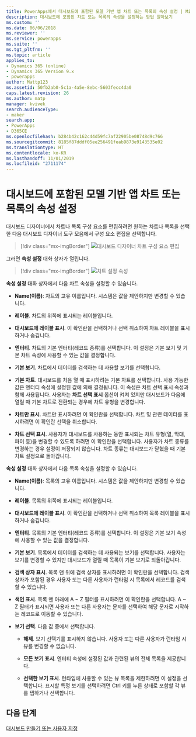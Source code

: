 ```yaml
---
title: PowerApps에서 대시보드에 포함된 모델 기반 앱 차트 또는 목록의 속성 설정 | MicrosoftDocs
description: 대시보드에 포함된 차트 또는 목록의 속성을 설정하는 방법 알아보기
ms.custom: ''
ms.date: 06/06/2018
ms.reviewer: ''
ms.service: powerapps
ms.suite: ''
ms.tgt_pltfrm: ''
ms.topic: article
applies_to:
- Dynamics 365 (online)
- Dynamics 365 Version 9.x
- powerapps
author: Mattp123
ms.assetid: 50fb2ab0-5c1a-4a5e-8ebc-5603fecc4da0
caps.latest.revision: 26
ms.author: matp
manager: kvivek
search.audienceType:
- maker
search.app:
- PowerApps
- D365CE
ms.openlocfilehash: b284b42c162c44d59fc7af22905be08748d9c766
ms.sourcegitcommit: 8185f87dddf05ee256491feab9873e9143535e02
ms.translationtype: HT
ms.contentlocale: ko-KR
ms.lasthandoff: 11/01/2019
ms.locfileid: "2711174"
---
```

# <a name="set-properties-for-a-model-driven-app-chart-or-list-included-in-a-dashboard"></a>대시보드에 포함된 모델 기반 앱 차트 또는 목록의 속성 설정

대시보드 디자이너에서 차트나 목록 구성 요소를 편집하려면 원하는 차트나 목록을 선택한 다음 대시보드 디자이너 도구 모음에서 구성 요소 편집을 선택합니다.   
  > [!div class="mx-imgBorder"] 
  > ![대시보드 디자이너 차트 구성 요소 편집](media/dashboard-chart-select.png)

그러면 **속성 설정** 대화 상자가 열립니다.

  > [!div class="mx-imgBorder"] 
  > ![차트 설정 속성](media/set-properties-chart.png)  
 
**속성 설정** 대화 상자에서 다음 차트 속성을 설정할 수 있습니다.  
  
- **Name(이름)**: 차트의 고유 이름입니다. 시스템은 값을 제안하지만 변경할 수 있습니다.  
  
- **레이블**. 차트의 위쪽에 표시되는 레이블입니다.  
  
- **대시보드에 레이블 표시**. 이 확인란을 선택하거나 선택 취소하여 차트 레이블을 표시하거나 숨깁니다.  
  
- **엔터티**. 차트의 기본 엔터티(레코드 종류)를 선택합니다. 이 설정은 기본 보기 및 기본 차트 속성에 사용할 수 있는 값을 결정합니다.  
  
- **기본 보기**. 차트에서 데이터를 검색하는 데 사용할 보기를 선택합니다.  
  
- **기본 차트**. 대시보드를 처음 열 때 표시하려는 기본 차트를 선택합니다. 사용 가능한 값은 엔터티 속성에 설정된 값에 의해 결정됩니다. 이 속성은 차트 선택 표시 속성과 함께 사용됩니다. 사용자는 **차트 선택 표시** 옵션이 켜져 있지만 대시보드가 다음에 열릴 때 기본 차트로 전환되는 경우에 차트 유형을 변경합니다.  
  
- **차트만 표시**. 차트만 표시하려면 이 확인란을 선택합니다. 차트 및 관련 데이터를 표시하려면 이 확인란 선택을 취소합니다.  
  
- **차트 선택 표시**. 사용자가 대시보드를 사용하는 동안 표시되는 차트 유형(열, 막대, 파이 등)을 변경할 수 있도록 하려면 이 확인란을 선택합니다. 사용자가 차트 종류를 변경하는 경우 설정이 저장되지 않습니다. 차트 종류는 대시보드가 닫혔을 때 기본 차트 설정으로 돌아갑니다.  
  
**속성 설정** 대화 상자에서 다음 목록 속성을 설정할 수 있습니다.  
  
- **Name(이름)**: 목록의 고유 이름입니다. 시스템은 값을 제안하지만 변경할 수 있습니다.  
  
- **레이블**. 목록의 위쪽에 표시되는 레이블입니다.  
  
- **대시보드에 레이블 표시**. 이 확인란을 선택하거나 선택 취소하여 목록 레이블을 표시하거나 숨깁니다.  
  
- **엔터티**. 목록의 기본 엔터티(레코드 종류)를 선택합니다. 이 설정은 기본 보기 속성에 사용할 수 있는 값을 결정합니다.  
  
- **기본 보기**. 목록에서 데이터를 검색하는 데 사용되는 보기를 선택합니다. 사용자는 보기를 변경할 수 있지만 대시보드가 열릴 때 목록이 기본 보기로 되돌아갑니다.  
  
- **검색 상자 표시**. 목록 맨 위에 검색 상자를 표시하려면 이 확인란을 선택합니다. 검색 상자가 포함된 경우 사용자 또는 다른 사용자가 런타임 시 목록에서 레코드를 검색할 수 있습니다.  
  
- **색인 표시**. 목록 맨 아래에 A ~ Z 필터를 표시하려면 이 확인란을 선택합니다. A ~ Z 필터가 표시되면 사용자 또는 다른 사용자는 문자를 선택하여 해당 문자로 시작하는 레코드로 이동할 수 있습니다.  
  
- **보기 선택**. 다음 값 중에서 선택합니다.  
  
    - **해제**. 보기 선택기를 표시하지 않습니다. 사용자 또는 다른 사용자가 런타임 시 뷰를 변경할 수 없습니다.  
  
    - **모든 보기 표시**. 엔터티 속성에 설정된 값과 관련된 뷰의 전체 목록을 제공합니다.  
  
    - **선택한 보기 표시**. 런타임에 사용할 수 있는 뷰 목록을 제한하려면 이 설정을 선택합니다. 표시할 특정 보기를 선택하려면 Ctrl 키를 누른 상태로 포함할 각 뷰를 탭하거나 선택합니다.  
 
## <a name="next-steps"></a>다음 단계  
 [대시보드 만들기 또는 사용자 지정](create-edit-dashboards.md)
